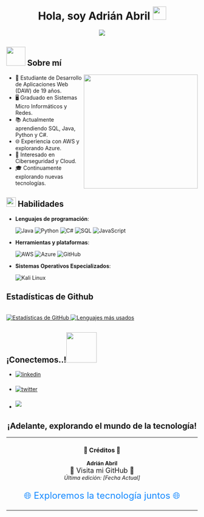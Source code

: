 <h1 align="center"><b>Hola, soy Adrián Abril </b><img src="https://media.giphy.com/media/hvRJCLFzcasrR4ia7z/giphy.gif" width="35"></h1>

<p align="center">
  <a href="https://github.com/DenverCoder1/readme-typing-svg"><img src="https://readme-typing-svg.herokuapp.com?font=Time+New+Roman&color=cyan&size=25&center=true&vCenter=true&width=600&height=100&lines=Estudiante+de+Desarrollo+de+Aplicaciones+Web;Interesado+en+Ciberseguridad;+Aprendizaje+constante;Explorando+Java,+Python,+SQL+y+C%23;"></a>
</p>

## <img src="https://github.com/Adrian-Abril/Adrian-Abril/raw/main/assets/mdImages/about_me.gif" width="50px" style="visibility:visible;max-width:100%;"></picture> **Sobre mí**

<picture>
  <img align="right" <img src="URL-de-tu-imagen" height="300" style="max-width: 100%; display: inline-block;">
</picture>

- 🌱 Estudiante de Desarrollo de Aplicaciones Web (DAW) de 19 años.
- 🖥️ Graduado en Sistemas Micro Informáticos y Redes.
- 📚 Actualmente aprendiendo SQL, Java, Python y C#.
- 🌐 Experiencia con AWS y explorando Azure.
- 🤖 Interesado en Ciberseguridad y Cloud.
- 🎓 Continuamente explorando nuevas tecnologías.

## <img src="https://media2.giphy.com/media/QssGEmpkyEOhBCb7e1/giphy.gif?cid=ecf05e47a0n3gi1bfqntqmob8g9aid1oyj2wr3ds3mg700bl&rid=giphy.gif" width ="25"><b> Habilidades</b>

<p align="center">

- **Lenguajes de programación**:
    
    ![Java](https://img.shields.io/badge/Java-%23007396.svg?style=for-the-badge&logo=java&logoColor=white)
    ![Python](https://img.shields.io/badge/Python-%3776AB.svg?style=for-the-badge&logo=python&logoColor=white)
    ![C#](https://img.shields.io/badge/C%23-%2391200F.svg?style=for-the-badge&logo=c-sharp&logoColor=white)
    ![SQL](https://img.shields.io/badge/SQL-%234479A1.svg?style=for-the-badge&logo=mysql&logoColor=white)
    ![JavaScript](https://img.shields.io/badge/JavaScript-%23F7DF1E.svg?style=for-the-badge&logo=javascript&logoColor=black)

- **Herramientas y plataformas**:

    ![AWS](https://img.shields.io/badge/AWS-%23FF9900.svg?style=for-the-badge&logo=amazon-aws&logoColor=white)
    ![Azure](https://img.shields.io/badge/Azure-%230072C6.svg?style=for-the-badge&logo=microsoftazure&logoColor=white)
    ![GitHub](https://img.shields.io/badge/github-%23121011.svg?style=for-the-badge&logo=github&logoColor=white)

- **Sistemas Operativos Especializados**:

    ![Kali Linux](https://img.shields.io/badge/Kali%20Linux-%23000000.svg?style=for-the-badge&logo=kali-linux&logoColor=white)

</p>

## Estadísticas de Github

<br/>
<a href="https://github.com/Adrian-Abril/Adrian-Abril/blob/main/README.md">
  <img alt="Estadísticas de GitHub" src="https://github-readme-stats.vercel.app/api?username=TU-NOMBRE-DE-USUARIO&show_icons=true&count_private=true&theme=react&hide_border=true&bg_color=0D1117" />
</a>
<a href="https://github.com/Adrian-Abril/Adrian-Abril/blob/main/README.md">
  <img alt="Lenguajes más usados" src="https://github-readme-stats.vercel.app/api/top-langs/?username=TU-NOMBRE-DE-USUARIO&langs_count=8&count_private=true&layout=compact&theme=react&hide_border=true&bg_color=0D1117" />
</a>
<br/>

## <b> ¡Conectemos..!</b><img src="URL-de-tu-imagen-de-apretón-de-manos" width ="80">

<div align='left'>

<ul>

<li>
<a href="URL-de-tu-LinkedIn" target="_blank">
<img src="https://img.shields.io/badge/linkedin:-Tu%20Nombre-%2300acee.svg?color=405DE6&style=for-the-badge&logo=linkedin&logoColor=white" alt=linkedin style="margin-bottom: 5px;"/>
</a>
</li>

<br>

<li>
<a href="URL-de-tu-Twitter" target="_blank">
<img src="https://img.shields.io/badge/twitter:-Tu%20Nombre-%2300acee.svg?color=1DA1F2&style=for-the-badge&logo=twitter&logoColor=white" alt=twitter style="margin-bottom: 5px;"/>
</a>
</li>

<br>

<li>
<a href="URL-de-tu-Instagram" target="_blank">
<img src="https://img.shields.io/badge/instagram:-Tu%20Nombre-%23EA4335.svg?style=for-the-badge&logo=instagram&logoColor=white" t=mail style="margin-bottom: 5px;" />
</a>
</li>
	
</ul>
</div>

<div align='center'>

## <b>¡Adelante, explorando el mundo de la tecnología!</b>
</div>

<div align="center">

---

<h3>🌟 <b>Créditos</b> 🌟</h3>
<p>
  <b>Adrián Abril</b><br>
  <a href="https://github.com/Adrian-Abril" style="font-size: large; text-decoration: none;">
    🚀 Visita mi GitHub 🚀
  </a>
  <br>
  <span style="font-style: italic;">Última edición: [Fecha Actual]</span>
</p>
<p style="color: #1589FF; font-size: x-large;">
  🌐 Exploremos la tecnología juntos 🌐
</p>

---

</div>

